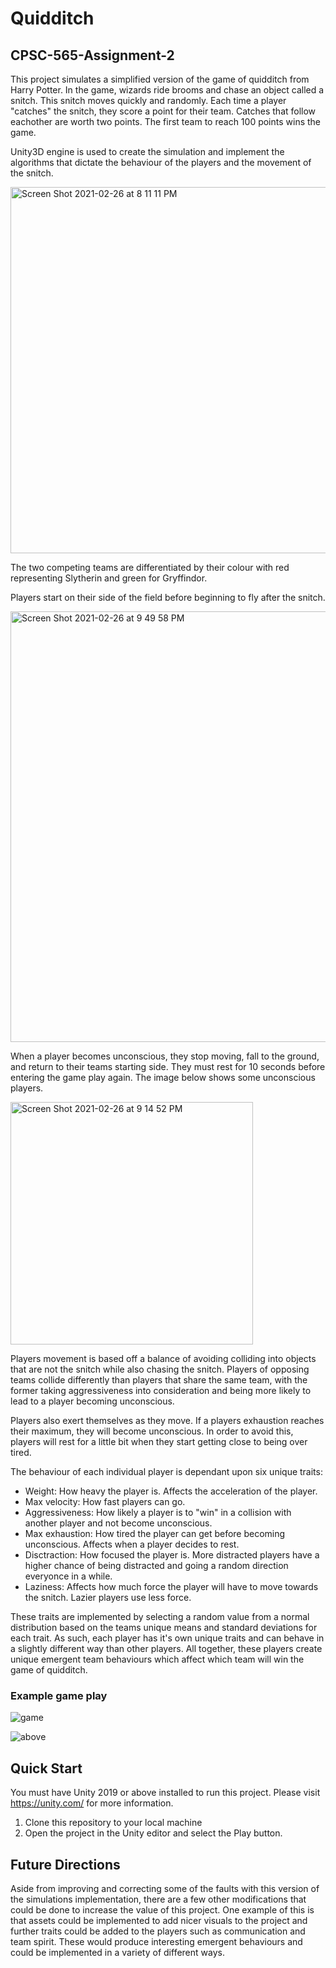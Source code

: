 # Quidditch

## CPSC-565-Assignment-2

This project simulates a simplified version of the game of quidditch from Harry Potter. In the game, wizards ride brooms and chase an object called a snitch. This snitch moves quickly and randomly. Each time a player "catches" the snitch, they score a point for their team. Catches that follow eachother are worth two points. The first team to reach 100 points wins the game.

Unity3D engine is used to create the simulation and implement the algorithms that dictate the behaviour of the players and the movement of the snitch.

<img width="586" alt="Screen Shot 2021-02-26 at 8 11 11 PM" src="https://user-images.githubusercontent.com/50717419/109373890-cb735100-786e-11eb-8f57-4b8b187b5529.png">

The two competing teams are differentiated by their colour with red representing Slytherin and green for Gryffindor. 

Players start on their side of the field before beginning to fly after the snitch.

<img width="689" alt="Screen Shot 2021-02-26 at 9 49 58 PM" src="https://user-images.githubusercontent.com/50717419/109375786-966dfb00-787c-11eb-9d67-8bec508a68bc.png">

When a player becomes unconscious, they stop moving, fall to the ground, and return to their teams starting side. They must rest for 10 seconds before entering the game play again. The image below shows some unconscious players.

<img width="388" alt="Screen Shot 2021-02-26 at 9 14 52 PM" src="https://user-images.githubusercontent.com/50717419/109375884-7db21500-787d-11eb-8527-b93f0d10995a.png">

Players movement is based off a balance of avoiding colliding into objects that are not the snitch while also chasing the snitch.
Players of opposing teams collide differently than players that share the same team, with the former taking aggressiveness into consideration and being more likely to lead to a player becoming unconscious. 

Players also exert themselves as they move. If a players exhaustion reaches their maximum, they will become unconscious. In order to avoid this, players will rest for a little bit when they start getting close to being over tired. 

The behaviour of each individual player is dependant upon six unique traits:
- Weight: How heavy the player is. Affects the acceleration of the player.
- Max velocity: How fast players can go.
- Aggressiveness: How likely a player is to "win" in a collision with another player and not become unconscious. 
- Max exhaustion: How tired the player can get before becoming unconscious. Affects when a player decides to rest.
- Disctraction: How focused the player is. More distracted players have a higher chance of being distracted and going a random direction everyonce in a while.
- Laziness: Affects how much force the player will have to move towards the snitch. Lazier players use less force.

These traits are implemented by selecting a random value from a normal distribution based on the teams unique means and standard deviations for each trait. As such, each player has it's own unique traits and can behave in a slightly different way than other players. All together, these players create unique emergent team behaviours which affect which team will win the game of quidditch. 

### Example game play

![game](https://user-images.githubusercontent.com/50717419/109377114-6f1c2b80-7886-11eb-9b63-6df57ce09e7b.gif)

![above](https://user-images.githubusercontent.com/50717419/109377135-95da6200-7886-11eb-8000-05c1636938e0.gif)


## Quick Start

You must have Unity 2019 or above installed to run this project. Please visit https://unity.com/ for more information.

1. Clone this repository to your local machine
2. Open the project in the Unity editor and select the Play button.

## Future Directions

Aside from improving and correcting some of the faults with this version of the simulations implementation, there are a few other modifications that could be done to increase the value of this project. One example of this is that assets could be implemented to add nicer visuals to the project and further traits could be added to the players such as communication and team spirit. These would produce interesting emergent behaviours and could be implemented in a variety of different ways. 


